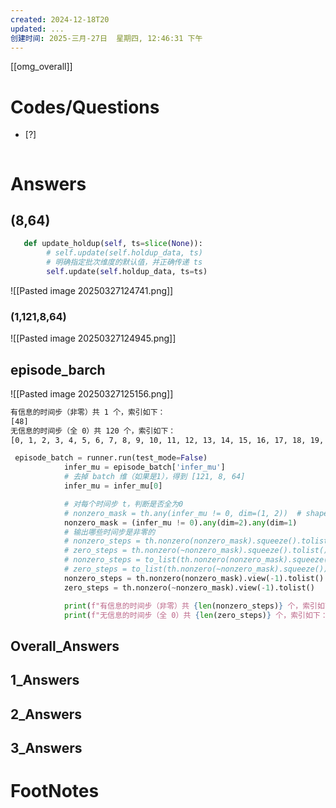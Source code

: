 ```yaml
---
created: 2024-12-18T20
updated: ...
创建时间: 2025-三月-27日  星期四, 12:46:31 下午
---
```

[[omg_overall]]



# Codes/Questions

- [?] 


```python

```


# Answers
## (8,64)

```python
   def update_holdup(self, ts=slice(None)):
        # self.update(self.holdup_data, ts)
        # 明确指定批次维度的默认值，并正确传递 ts
        self.update(self.holdup_data, ts=ts)
```


![[Pasted image 20250327124741.png]]



### (1,121,8,64)
![[Pasted image 20250327124945.png]]


## episode_barch

![[Pasted image 20250327125156.png]]


```bash
有信息的时间步（非零）共 1 个，索引如下：
[48]
无信息的时间步（全 0）共 120 个，索引如下：
[0, 1, 2, 3, 4, 5, 6, 7, 8, 9, 10, 11, 12, 13, 14, 15, 16, 17, 18, 19, 20, 21, 22, 23, 24, 25, 26, 27, 28, 29, 30, 31, 32, 33, 34, 35, 36, 37, 38, 39, 40, 41, 42, 43, 44, 45, 46, 47, 49, 50, 51, 52, 53, 54, 55, 56, 57, 58, 59, 60, 61, 62, 63, 64, 65, 66, 67, 68, 69, 70, 71, 72, 73, 74, 75, 76, 77, 78, 79, 80, 81, 82, 83, 84, 85, 86, 87, 88, 89, 90, 91, 92, 93, 94, 95, 96, 97, 98, 99, 100, 101, 102, 103, 104, 105, 106, 107, 108, 109, 110, 111, 112, 113, 114, 115, 116, 117, 118, 119, 120]

```


```python
 episode_batch = runner.run(test_mode=False)
            infer_mu = episode_batch['infer_mu']
            # 去掉 batch 维（如果是1），得到 [121, 8, 64]
            infer_mu = infer_mu[0]

            # 对每个时间步 t，判断是否全为0
            # nonzero_mask = th.any(infer_mu != 0, dim=(1, 2))  # shape: [121]
            nonzero_mask = (infer_mu != 0).any(dim=2).any(dim=1)
            # 输出哪些时间步是非零的
            # nonzero_steps = th.nonzero(nonzero_mask).squeeze().tolist()
            # zero_steps = th.nonzero(~nonzero_mask).squeeze().tolist()
            # nonzero_steps = to_list(th.nonzero(nonzero_mask).squeeze())
            # zero_steps = to_list(th.nonzero(~nonzero_mask).squeeze())
            nonzero_steps = th.nonzero(nonzero_mask).view(-1).tolist()
            zero_steps = th.nonzero(~nonzero_mask).view(-1).tolist()

            print(f"有信息的时间步（非零）共 {len(nonzero_steps)} 个，索引如下：\n{nonzero_steps}")
            print(f"无信息的时间步（全 0）共 {len(zero_steps)} 个，索引如下：\n{zero_steps}")
```










## Overall_Answers


## 1_Answers


## 2_Answers


## 3_Answers




# FootNotes
